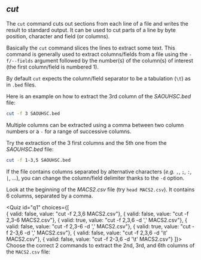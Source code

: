 <script>
import Quiz from "$components/Quiz.svelte";
</script>

## *cut*

The `cut` command cuts out sections from each line of a file and writes the result to standard output. 
It can be used to cut parts of a line by byte position, character and field (or columns). 

Basically the `cut` command slices the lines to extract some text.
This command is generally used to extract columns/fields from a file using the `-f/--fields` argument followed by the number(s) of the column(s) of interest (the first column/field is numbered 1).

By default `cut` expects the column/field separator to be a  tabulation (`\t`) as in `.bed` files. 

Here is an example on how to extract the 3rd column of the _SAOUHSC.bed_ file:

```bash
cut -f 3 SAOUHSC.bed
```

Multiple columns can be extracted using a comma between two column numbers or a `-` for a range of successive columns.

Try the extraction of the 3 first columns and the 5th one from the _SAOUHSC.bed_ file:

```bash
cut -f 1-3,5 SAOUHSC.bed
```

If the file contains columns separated by alternative characters (*e.g.* `,`, `;`, `:`, `|`, ...), you can change the column/field delimiter thanks to the `-d` option. 

Look at the beginning of the _MACS2.csv_ file (try `head MACS2.csv`). 
It contains 6 columns, separated by a comma.

<Quiz id="q1" choices={[    
      { valid: false, value: "cut -f 2,3,6 MACS2.csv"},
      { valid: false, value: "cut -f 2,3-6 MACS2.csv"},
      { valid: true, value: "cut -f 2,3,6 -d ',' MACS2.csv"},
      { valid: false, value: "cut -f 2,3-6 -d ',' MACS2.csv"},
      { valid: true, value: "cut -f 2-3,6 -d ',' MACS2.csv"},
      { valid: false, value: "cut -f 2,3,6 -d '\t' MACS2.csv"},
      { valid: false, value: "cut -f 2-3,6 -d '\t' MACS2.csv"}
]}> 
	<span slot="prompt">
    Choose the correct 2 commands to extract the 2nd, 3rd, and 6th columns of the `MACS2.csv` file:
	</span>
</Quiz>  
